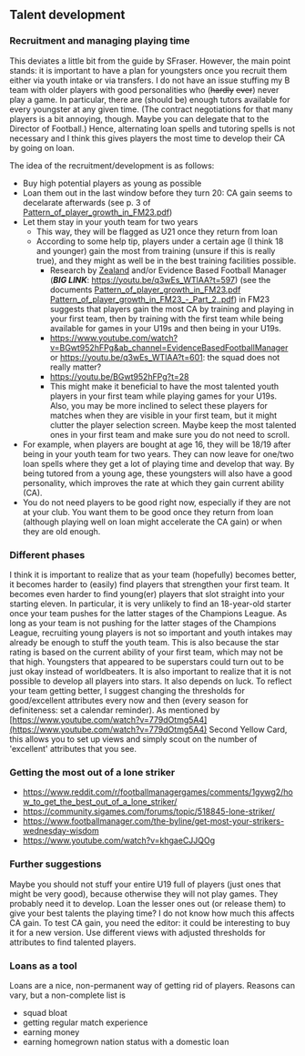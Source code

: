 ## Talent development
### Recruitment and managing playing time
This deviates a little bit from the guide by SFraser. However, the main point stands: it is important to have a plan for youngsters once you recruit them either via youth intake or via transfers. I do not have an issue stuffing my B team with older players with good personalities who (~~hardly~~ ~~ever~~) never play a game. In particular, there are (should be) enough tutors available for every youngster at any given time. (The contract negotiations for that many players is a bit annoying, though. Maybe you can delegate that to the Director of Football.) Hence, alternating loan spells and tutoring spells is not necessary and I think this gives players the most time to develop their CA by going on loan.

The idea of the recruitment/development is as follows:
- Buy high potential players as young as possible
- Loan them out in the last window before they turn 20: CA gain seems to decelarate afterwards (see p. 3 of [Pattern_of_player_growth_in_FM23.pdf](https://github.com/Faltawn/football-manager-processified/files/11814988/Pattern_of_player_growth_in_FM23.pdf))
- Let them stay in your youth team for two years
	- This way, they will be flagged as U21 once they return from loan
	- According to some help tip, players under a certain age (I think 18 and younger) gain the most from training (unsure if this is really true), and they might as well be in the best training facilities possible.
		- Research by [Zealand](https://www.youtube.com/watch?v=xX959X9w_1Q&ab_channel=Zealand) and/or Evidence Based Football Manager (***BIG LINK***: https://youtu.be/q3wEs_WTlAA?t=597) (see the documents [Pattern_of_player_growth_in_FM23.pdf](https://github.com/Faltawn/football-manager-processified/files/11814988/Pattern_of_player_growth_in_FM23.pdf)
[Pattern_of_player_growth_in_FM23_-_Part_2..pdf](https://github.com/Faltawn/football-manager-processified/files/11814987/Pattern_of_player_growth_in_FM23_-_Part_2.pdf)) in FM23 suggests that players gain the most CA by training and playing in your first team, then by training with the first team while being available for games in your U19s and then being in your U19s.
		- https://www.youtube.com/watch?v=BGwt952hFPg&ab_channel=EvidenceBasedFootballManager or https://youtu.be/q3wEs_WTlAA?t=601: the squad does not really matter?
  		- https://youtu.be/BGwt952hFPg?t=28
		- This might make it beneficial to have the most talented youth players in your first team while playing games for your U19s. Also, you may be more inclined to select these players for matches when they are visible in your first team, but it might clutter the player selection screen. Maybe keep the most talented ones in your first team and make sure you do not need to scroll.
- For example, when players are bought at age 16, they will be 18/19 after being in your youth team for two years. They can now leave for one/two loan spells where they get a lot of playing time and develop that way. By being tutored from a young age, these youngsters will also have a good personality, which improves the rate at which they gain current ability (CA).
- You do not need players to be good right now, especially if they are not at your club. You want them to be good once they return from loan (although playing well on loan might accelerate the CA gain) or when they are old enough.
  
### Different phases
I think it is important to realize that as your team (hopefully) becomes better, it becomes harder to (easily) find players that strengthen your first team. It becomes even harder to find young(er) players that slot straight into your starting eleven. In particular, it is very unlikely to find an 18-year-old starter once your team pushes for the latter stages of the Champions League.
As long as your team is not pushing for the latter stages of the Champions League, recruiting young players is not so important and youth intakes may already be enough
 to stuff the youth team. This is also because the star rating is based on the current ability of your first team, which may not be that high. Youngsters that appeared to be superstars could turn out to be just okay instead of worldbeaters.
It is also important to realize that it is not possible to develop all players into stars. It also depends on luck.
To reflect your team getting better, I suggest changing the thresholds for good/excellent attributes every now and then (every season for definiteness: set a calendar reminder). As mentioned by [https://www.youtube.com/watch?v=779dOtmg5A4](https://www.youtube.com/watch?v=779dOtmg5A4) Second Yellow Card, this allows you to set up views and simply scout on the number of 'excellent' attributes that you see.

### Getting the most out of a lone striker
- https://www.reddit.com/r/footballmanagergames/comments/1gywg2/how_to_get_the_best_out_of_a_lone_striker/
- https://community.sigames.com/forums/topic/518845-lone-striker/
- https://www.footballmanager.com/the-byline/get-most-your-strikers-wednesday-wisdom
- https://www.youtube.com/watch?v=khgaeCJJQOg

### Further suggestions
Maybe you should not stuff your entire U19 full of players (just ones that might be very good), because otherwise they will not play games. They probably need it to develop.
Loan the lesser ones out (or release them) to give your best talents the playing time? I do not know how much this affects CA gain.
To test CA gain, you need the editor: it could be interesting to buy it for a new version.
Use different views with adjusted thresholds for attributes to find talented players.

### Loans as a tool
Loans are a nice, non-permanent way of getting rid of players. Reasons can vary, but a non-complete list is
- squad bloat
- getting regular match experience
- earning money
- earning homegrown nation status with a domestic loan
